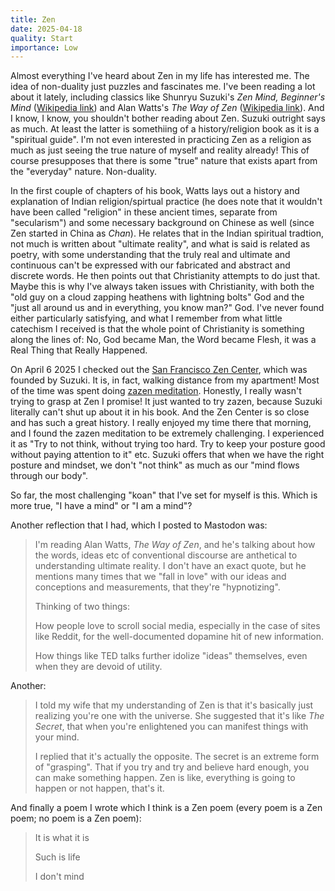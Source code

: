 ```yaml
---
title: Zen
date: 2025-04-18
quality: Start
importance: Low
---
```


Almost everything I've heard about Zen in my life has interested me. The idea of non-duality just puzzles and fascinates me. I've been reading a lot about it lately, including classics like Shunryu Suzuki's _Zen Mind, Beginner's Mind_ ([Wikipedia link](https://en.wikipedia.org/wiki/Zen_Mind,_Beginner%27s_Mind)) and Alan Watts's _The Way of Zen_ ([Wikipedia link](https://en.wikipedia.org/wiki/The_Way_of_Zen)). And I know, I know, you shouldn't bother reading about Zen. Suzuki outright says as much. At least the latter is somethiing of a history/religion book as it is a "spiritual guide". I'm not even interested in practicing Zen as a religion as much as just seeing the true nature of myself and reality already! This of course presupposes that there is some "true" nature that exists apart from the "everyday" nature. Non-duality.

In the first couple of chapters of his book, Watts lays out a history and explanation of Indian religion/spirtual practice (he does note that it wouldn't have been called "religion" in these ancient times, separate from "secularism") and some necessary background on Chinese as well (since Zen started in China as _Chan_). He relates that in the Indian spiritual tradtion, not much is written about "ultimate reality", and what is said is related as poetry, with some understanding that the truly real and ultimate and continuous can't be expressed with our fabricated and abstract and discrete words. He then points out that Christianity attempts to do just that. Maybe this is why I've always taken issues with Christianity, with both the "old guy on a cloud zapping heathens with lightning bolts" God and the "just all around us and in everything, you know man?" God. I've never found either particularly satisfying, and what I remember from what little catechism I received is that the whole point of Christianity is something along the lines of: No, God became Man, the Word became Flesh, it was a Real Thing that Really Happened.

On April 6 2025 I checked out the [San Francisco Zen Center](https://sfzc.org), which was founded by Suzuki. It is, in fact, walking distance from my apartment! Most of the time was spent doing [zazen meditation](https://en.wikipedia.org/wiki/Zazen). Honestly, I really wasn't trying to grasp at Zen I promise! It just wanted to try zazen, because Suzuki literally can't shut up about it in his book. And the Zen Center is so close and has such a great history. I really enjoyed my time there that morning, and I found the zazen meditation to be extremely challenging. I experienced it as "Try to not think, without trying too hard. Try to keep your posture good without paying attention to it" etc. Suzuki offers that when we have the right posture and mindset, we don't "not think" as much as our "mind flows through our body".

So far, the most challenging "koan" that I've set for myself is this. Which is more true, "I have a mind" or "I am a mind"?

Another reflection that I had, which I posted to Mastodon was:

> I'm reading Alan Watts, _The Way of Zen_, and he's talking about how the words, ideas etc of conventional discourse are anthetical to understanding ultimate reality. I don't have an exact quote, but he mentions many times that we "fall in love" with our ideas and conceptions and measurements, that they're "hypnotizing".
>
> Thinking of two things:
>
> How people love to scroll social media, especially in the case of sites like Reddit, for the well-documented dopamine hit of new information.
>
> How things like TED talks further idolize "ideas" themselves, even when they are devoid of utility.

Another:

> I told my wife that my understanding of Zen is that it's basically just realizing you're one with the universe. She suggested that it's like _The Secret_, that when you're enlightened you can manifest things with your mind. 
>
> I replied that it's actually the opposite. The secret is an extreme form of "grasping". That if you try and try and believe hard enough, you can make something happen. Zen is like, everything is going to happen or not happen, that's it. 

And finally a poem I wrote which I think is a Zen poem (every poem is a Zen poem; no poem is a Zen poem):

> It is what it is
>
> Such is life
>
> I don't mind